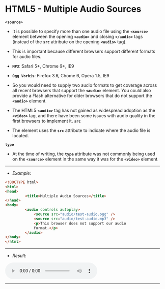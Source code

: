 # HTML5 - Multiple Audio Sources

**`<source>`**
- It is possible to specify more than one audio file using the **`<source>`** element between the opening **`<audio>`** and closing **`</audio>`** tags (instead of the **`src`** attribute on the opening **`<audio>`** tag).
- This is important because different browsers support different formats for audio files.
- **`MP3`**: Safari 5+, Chrome 6+, IE9
- **`Ogg Vorbis`**: Firefox 3.6, Chome 6, Opera 1.5, IE9

- So you would need to supply two audio formats to get coverage across all recent browsers that support the **`<audio>`** element. You could also provide a Flash alternative for older browsers that do not support the **`<audio>`** element.

- The HTML5 **`<audio>`** tag has not gained as widespread adoption as the **`<video>`** tag, and there have been some issues with audio quality in the first browsers to implement it.
**`src`**
- The <source> element uses the **`src`** attribute to indicate where the audio file is located.

**`type`**
- At the time of writing, the **`type`** attribute was not commonly being used on the **`<source>`** element in the same way it was for the **`<video>`** element.

---

- *Example*:
```html
<!DOCTYPE html>
<html>
<head>
		 <title>Multiple Audio Sources</title>
</head>
<body>
		 <audio controls autoplay>
			 <source src="audio/test-audio.ogg" />
			 <source src="audio/test-audio.mp3" />
			 <p>This browser does not support our audio
			 format.</p>
		 </audio>
</body>
</html>
```
---
- *Result*:

<html>
<head>
		 <title>Multiple Audio Sources</title>
</head>
<body>
		 <audio controls autoplay>
			 <source src="test-audio.ogg" />
			 <source src="test-audio.mp3" />
			 <p>This browser does not support our audio
			 format.</p>
		 </audio>
</body>
</html>

---
